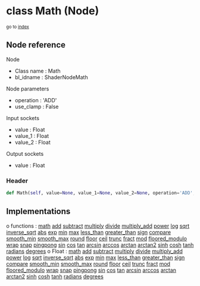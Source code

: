 # class Math (Node)

<sub>go to [index](/docs/index.md)</sub>

## Node reference

Node
 - Class name : Math
 - bl_idname : ShaderNodeMath

Node parameters
 - operation : 'ADD'
 - use_clamp : False

Input sockets
 - value : Float
 - value_1 : Float
 - value_2 : Float

Output sockets
 - value : Float

### Header

``` python
def Math(self, value=None, value_1=None, value_2=None, operation='ADD', use_clamp=False, node_label=None, node_color=None):
```

## Implementations

o functions : [math](/docs/Shader_classes/math.md) [add](/docs/Shader_classes/add.md) [subtract](/docs/Shader_classes/subtract.md) [multiply](/docs/Shader_classes/multiply.md) [divide](/docs/Shader_classes/divide.md) [multiply_add](/docs/Shader_classes/multiply_add.md) [power](/docs/Shader_classes/power.md) [log](/docs/Shader_classes/log.md) [sqrt](/docs/Shader_classes/sqrt.md) [inverse_sqrt](/docs/Shader_classes/inverse_sqrt.md) [abs](/docs/Shader_classes/abs.md) [exp](/docs/Shader_classes/exp.md) [min](/docs/Shader_classes/min.md) [max](/docs/Shader_classes/max.md) [less_than](/docs/Shader_classes/less_than.md) [greater_than](/docs/Shader_classes/greater_than.md) [sign](/docs/Shader_classes/sign.md) [compare](/docs/Shader_classes/compare.md) [smooth_min](/docs/Shader_classes/smooth_min.md) [smooth_max](/docs/Shader_classes/smooth_max.md) [round](/docs/Shader_classes/round.md) [floor](/docs/Shader_classes/floor.md) [ceil](/docs/Shader_classes/ceil.md) [trunc](/docs/Shader_classes/trunc.md) [fract](/docs/Shader_classes/fract.md) [mod](/docs/Shader_classes/mod.md) [floored_modulo](/docs/Shader_classes/floored_modulo.md) [wrap](/docs/Shader_classes/wrap.md) [snap](/docs/Shader_classes/snap.md) [pingpong](/docs/Shader_classes/pingpong.md) [sin](/docs/Shader_classes/sin.md) [cos](/docs/Shader_classes/cos.md) [tan](/docs/Shader_classes/tan.md) [arcsin](/docs/Shader_classes/arcsin.md) [arccos](/docs/Shader_classes/arccos.md) [arctan](/docs/Shader_classes/arctan.md) [arctan2](/docs/Shader_classes/arctan2.md) [sinh](/docs/Shader_classes/sinh.md) [cosh](/docs/Shader_classes/cosh.md) [tanh](/docs/Shader_classes/tanh.md) [radians](/docs/Shader_classes/radians.md) [degrees](/docs/Shader_classes/degrees.md)
o Float : [math](/docs/Shader_classes/math.md) [add](/docs/Shader_classes/add.md) [subtract](/docs/Shader_classes/subtract.md) [multiply](/docs/Shader_classes/multiply.md) [divide](/docs/Shader_classes/divide.md) [multiply_add](/docs/Shader_classes/multiply_add.md) [power](/docs/Shader_classes/power.md) [log](/docs/Shader_classes/log.md) [sqrt](/docs/Shader_classes/sqrt.md) [inverse_sqrt](/docs/Shader_classes/inverse_sqrt.md) [abs](/docs/Shader_classes/abs.md) [exp](/docs/Shader_classes/exp.md) [min](/docs/Shader_classes/min.md) [max](/docs/Shader_classes/max.md) [less_than](/docs/Shader_classes/less_than.md) [greater_than](/docs/Shader_classes/greater_than.md) [sign](/docs/Shader_classes/sign.md) [compare](/docs/Shader_classes/compare.md) [smooth_min](/docs/Shader_classes/smooth_min.md) [smooth_max](/docs/Shader_classes/smooth_max.md) [round](/docs/Shader_classes/round.md) [floor](/docs/Shader_classes/floor.md) [ceil](/docs/Shader_classes/ceil.md) [trunc](/docs/Shader_classes/trunc.md) [fract](/docs/Shader_classes/fract.md) [mod](/docs/Shader_classes/mod.md) [floored_modulo](/docs/Shader_classes/floored_modulo.md) [wrap](/docs/Shader_classes/wrap.md) [snap](/docs/Shader_classes/snap.md) [pingpong](/docs/Shader_classes/pingpong.md) [sin](/docs/Shader_classes/sin.md) [cos](/docs/Shader_classes/cos.md) [tan](/docs/Shader_classes/tan.md) [arcsin](/docs/Shader_classes/arcsin.md) [arccos](/docs/Shader_classes/arccos.md) [arctan](/docs/Shader_classes/arctan.md) [arctan2](/docs/Shader_classes/arctan2.md) [sinh](/docs/Shader_classes/sinh.md) [cosh](/docs/Shader_classes/cosh.md) [tanh](/docs/Shader_classes/tanh.md) [radians](/docs/Shader_classes/radians.md) [degrees](/docs/Shader_classes/degrees.md) 

